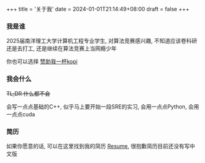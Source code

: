 +++
title = '关于我'
date = 2024-01-01T21:14:49+08:00
draft = false 
+++
### 我是谁
2025届南洋理工大学计算机工程专业学生, 对算法竞赛感兴趣, 不知道应该卷科研还是去打工, 还是继续在算法竞赛上当网瘾少年

你也可以选择 [赞助我一杯kopi](https://www.buymeacoffee.com/shaosy)
### 我会什么
~~TL;DR 什么都不会~~

会写一点点基础的C++, 似乎马上要开始一段SRE的实习, 会用一点点Python, 会用一点点cuda
### 简历
如果你愿意的话, 可以在这里找到我的简历 [Resume](https://siyangshao.github.io/resume/main.pdf), 很抱歉简历目前还没有写中文版
